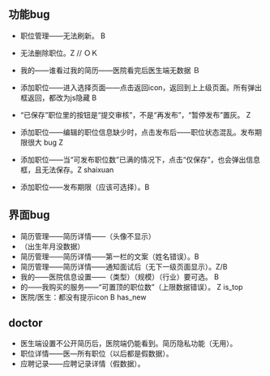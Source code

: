 ## 功能bug
- 职位管理——无法刷新。 B
- 无法删除职位。Z // ＯＫ
- 我的——谁看过我的简历——医院看完后医生端无数据 Ｂ
- 添加职位——进入选择页面——点击返回icon，返回到上上级页面。所有弹出框返回，都改为js隐藏 B

- “已保存”职位里的按钮是“提交审核”，不是“再发布”，“暂停发布”置灰。 Z
- 添加职位——编辑的职位信息缺少时，点击发布后——职位状态混乱。发布期限很大 bug  Z
- 添加职位——当“可发布职位数”已满的情况下，点击“仅保存”，也会弹出信息框，且无法保存。Z shaixuan
- 添加职位——发布期限（应该可选择）。B

## 界面bug
- 简历管理——简历详情——（头像不显示）
- （出生年月没数据）
- 简历管理——简历详情——第一栏的文案（姓名错误）。B
- 简历管理——简历详情——通知面试后（无下一级页面显示）。Z/B
- 我的——医院信息设置——（类型）（规模）（行业）要可选。 B
- 的——我购买的服务——“可置顶的职位数”（上限数据错误）。 Z is_top
- 医院/医生：都没有提示icon B has_new



## doctor
- 医生端设置不公开简历后，医院端仍能看到。简历隐私功能（无用）。
- 职位详情——医—所有职位（以后都是假数据）。
- 应聘记录——应聘记录详情（假数据）。
